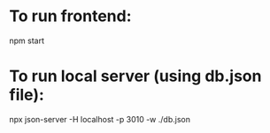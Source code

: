 # To run frontend:
npm start

# To run local server (using db.json file):
npx json-server -H localhost -p 3010 -w ./db.json